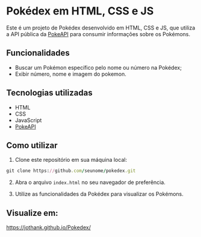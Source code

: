 # Pokédex em HTML, CSS e JS

Este é um projeto de Pokédex desenvolvido em HTML, CSS e JS, que utiliza a API pública da [PokeAPI](https://pokeapi.co/) para consumir informações sobre os Pokémons.

## Funcionalidades

- Buscar um Pokémon específico pelo nome ou número na Pokédex;
- Exibir número, nome e imagem do pokemon.

## Tecnologias utilizadas

- HTML
- CSS
- JavaScript
- [PokeAPI](https://pokeapi.co/)

## Como utilizar

1. Clone este repositório em sua máquina local:

```ruby
git clone https://github.com/seunome/pokedex.git
``` 

2. Abra o arquivo `index.html` no seu navegador de preferência.

3. Utilize as funcionalidades da Pokédex para visualizar os Pokémons.

## Visualize em:

https://jothank.github.io/Pokedex/
